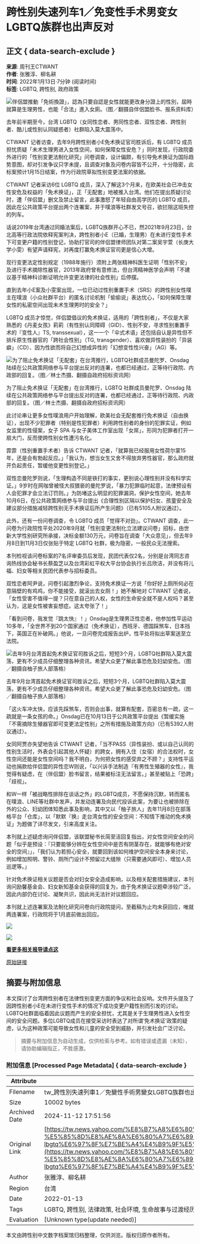 # 跨性别失速列车1／免变性手术男变女 LGBTQ族群也出声反对

## 正文 { data-search-exclude }


**来源**: 周刊王CTWANT  
**作者**: 张雅淳、柳名耕  
**时间**: 2022年1月13日·7分钟 (阅读时间)  
**标签**: LGBTQ, 跨性别, 政府政策

![伴侶盟推動「免術換證」，認為只要自認是女性就能更改身分證上的性別，屆時就算是生理男性，也能「合法」進入女廁。（图／翻摄自伴侶盟脸书、报系资料库）](https://s.yimg.com/ny/api/res/1.2/wGFFCO86T55e4xlRwNmR3Q--/YXBwaWQ9aGlnaGxhbmRlcjt3PTk2MDtoPTUwNjtjZj13ZWJw/https://media.zenfs.com/ko/ctwant_com_582/8e86bd9c0abc2241a0c4395e8a21c72d)

去年前半期至今，台湾 LGBTQ（女同性恋者、男同性恋者、双性恋者、跨性别者、酷儿或性别认同疑惑者）社群陷入莫大震荡中。

CTWANT 记者访查，去年9月跨性别者小E免术换证官司胜诉后，有 LGBTQ 成员担忧质疑「未术生理男进入女性空间，如何保障女性安危？」同时发现，行政院委外进行的「性别变更法制化研究」问卷调查，设计偏颇，有引导免术换证为国际趋势意图，却对引发争议只字未提，且调查对象及问卷内容皆不公开，十分隐密，此标案预计1月15日结案，作为行政院草拟性别变更法案的依据。

CTWANT 记者采访6位 LGBTQ 成员，深入了解这3个月来，在欧美社会已冲击女性安危及权益的「免术换证」，正「无配套」地被推入台湾。他们在提出质疑讨论时，遭「伴侣盟」删文及禁止留言，此事激怒了年轻自由高学历的 LGBTQ 成员，因此在公共政策平台提出两个连署案，并于噗浪等社群发文号召，欲拦阻这班失控的列车。

话说2019年台湾通过同婚法案后，LGBTQ族群开心不已，然2021年9月23日，台北高等行政法院依释宪案判决，跨性别者小E（已婚，生理男）在未进行变性手术下可变更户籍的性别登记，协助打官司的伴侣盟律师团队对第二案吴宇萱（长庚大学小雯）有望声请释宪，对再度打赢免术换证官司更是信心大增。

现行变更法定性别规定（1988年施行）须附上两张精神科医生证明「性别不安」及进行手术摘除性器官，2013年政府曾有意修法，但台湾精神医学会声明「不建议基于精神科诊断证明允许变更法律的社会性别」后停摆。

直到去年小E案及小雯案出现，一位已动过性别重置手术（SRS）的跨性别女性噗主在噗浪（小众社群平台）的匿名讨论机制「偷偷说」表达忧心，「如何保障生理女性的私密空间出现未术生理男时的安全？」

LGBTQ 成员才惊觉，伴侣盟倡议的免术换证，适用的「跨性别者」，不仅是大家熟悉的《丹麦女孩》莉莉（有性别认同障碍（GID）、性别不安，寻求性别重置手术的『变性人』TS, transsexual），这一一个「伞式术语」还包括自认是异性但不排斥原生性器官的「跨社会性别」（TG, transgender）、喜欢做异性装扮的「异装癖」（CD）、因为性欲而将自己幻想成异性的「幻想变性性兴奋」（AG）等。

![为了阻止免术换证「无配套」在台湾推行，LGBTQ社群成员曼陀罗、Onsdag陆续在公共政策网络参与平台提出反对的连署，也都已经通过，正等待行政院、内政部的回复。（图／林士杰摄、翻摄自政府招标资讯网）](https://s.yimg.com/ny/api/res/1.2/ESjFrno3Wut_rJPNEqg_wQ--/YXBwaWQ9aGlnaGxhbmRlcjt3PTk2MDtoPTUwNjtjZj13ZWJw/https://media.zenfs.com/ko/ctwant_com_582/d53ef21eb0e7ad11393c8ca0935bfc4f)

为了阻止免术换证「无配套」在台湾推行，LGBTQ 社群成员曼陀罗、Onsdag 陆续在公共政策网络参与平台提出反对的连署，也都已经通过，正等待行政院、内政部的回复。（图／林士杰摄、翻摄自政府招标资讯网）

此讨论串让更多女性噗浪用户开始理解，欧美社会无配套推行免术换证（自由换证），出现不少犯罪者（特别是性犯罪者）利用跨性别者的身份的犯罪实证，例如女监里的性侵案，女子 SPA 与女子美体工作室出现「女屌」，形同为犯罪者打开一扇大门，反而使跨性别女性遭污名化。

霏霏（性别重置手术者）告诉 CTWANT 记者，「就算我已经服用女性荷尔蒙15年，还是会有勃起反应。」「我认为，想当女生又舍不得放弃男性器官，那么政府就开负起责任，暂缓他变更性别登记。」

双性恋曼陀罗则说，「生理构造不同是铁打的事实，更别说心理性别并没有科学实证。」9岁时在网咖曾被怪大叔猥亵的曼陀罗说，「暴力犯罪临时起意，法律预设有人会犯罪才会立法订罚则。」为防堵这么明显的犯罪漏洞，保护女性空间，她去年10月6日，在公共政策网络参与平台提出《合理性别区隔以保护妇女、孩童安全及建议部分措施减轻跨性别无手术换证后所产生问题》（已有5105人附议通过）。

此外，还有一份问卷调查，令 LGBTQ 成员「觉得不对劲」。CTWANT 调查，此一问卷为行政院性平处2020年9月就「性别变更法制化立法建议问卷」招标，由世新大学性别研究所承接，决标金额130万元，问卷旨在调查「大众意见」，但去年9月8日到11月3日仅张贴于特定 LGBTQ 社群，极为隐密，一般民众无法搜索。

本刊检视该问卷标案的7名评审委员后发现，民团代表仅2名，分别是台湾同志咨询热线协会秘书长蔡盈芝以及台湾彩虹平权大平台协会执行长吕欣洁，并没有将儿福、妇女等相关民团代表参与招标委员。

双性恋者阿尹说，问卷引起激烈争论，支持免术换证一方说「你好好上厕所何必在意隔壁的有鸡鸡，你不能接受，就滚出去女厕！」她不解地对 CTWANT 记者说，「女性受害不值得一提？只在意自己的人权，女性的生命安全就不是人权吗？甚至认为，这是女性被害妄想症。这太夸张了！」

「看到问卷，我发觉『跳太快』！」Onsdag是生理男泛性恋者，他参加性平运动10多年，「全世界不到20个国家通过（免术换证），西班牙、德国踩煞车，日本挡下，英国正在补破网。」他说，一旦问卷完成报告出炉，性平处将拟出草案送至立法院。

![去年9月台湾首起免术换证官司胜诉之后，短短3个月，LGBTQ社群陷入莫大震荡，更有不少成员仔细整理各种资讯，希望大众更了解此事恐危及妇幼安危。（图／翻摄自柚子旅人部落格）](https://s.yimg.com/ny/api/res/1.2/Q2odFOXgOQ4u6xzfjMYG7g--/YXBwaWQ9aGlnaGxhbmRlcjt3PTk2MDtoPTgzMDtjZj13ZWJw/https://media.zenfs.com/ko/ctwant_com_582/330f9499dd1303b81b5375249d9f5ba5)

去年9月台湾首起免术换证官司胜诉之后，短短3个月，LGBTQ社群陷入莫大震荡，更有不少成员仔细整理各种资讯，希望大众更了解此事恐危及妇幼安危。（图／翻摄自柚子旅人部落格）

「这火车冲太快，应该先踩煞车，否则会出事，就算有配套，百密总有一疏，这一疏就是一条女孩的命。」Onsdag已在10月13日于公共政策平台提出《暂缓实施「不需摘除生殖器官即可变更法定性别」之所有措施及政策方向》（已有5392人附议通过）。

女同阿贾亦失望地告诉 CTWANT 记者，「当不PASS（异性装扮、或以自己认同的性别生活时，外表会引起其他人怀疑）的跨女，拥有入住（女宿）的合法权时，女性空间还能是女性空间吗？我不明白，为何把女性的感受弃之不顾？」支持性平运动也捐款给伴侣盟的异性恋W则说，「以兴诉手法制造『有男性生殖器的女性』，我觉得有疑虑，在（伴侣盟）脸书留言，结果被标注无法留言。」甚至被贴上「恐跨」「歧视」。

和W一样「被战略性排除在谈话之外」的LGBTQ成员，不愿保持沉默，转而匿名在噗浪、LINE等社群中发声，并发动连署及向民代投诉此案，为要让也被排除在外的公众、妇幼团体知悉此事及影响，其中又以「柚子旅人」去年11月8日在部落格平台「仓库」，以「默默『换』走台湾女性的安全空间：不知情下推动的免术换证」为题做了详尽发文，引来高度关注。

本刊就上述疑虑询问伴侣盟，该联盟秘书长简至洁回复指出，对女性空间安全的问题「似乎是预设：『只要能够分辨在女性空间中是否有阴茎存在，就能够有绝对安全的空间』」，「我们认为若担心安全，就要回到该如何维护空间安全本身来讨论，例如增加照明、警铃、厕所门设计不预留过大缝隙（只需要通风即可）、增加人员巡逻等。」

针对免术换证相关议题是否会对妇女安全造成影响，以及相关配套措施建议，本刊询问励馨基金会、妇女新知基金会获得的回复为，由于免术换证议题牵涉较广泛，因此内部仍在讨论、凝聚共识，因此尚无法针对议题回应。

本刊就上述连署案及法制化研究问卷向行政院提问，至截稿为止均未获回应，唯就两连署案，行政院将于1月底前做出回应。

![](https://s.yimg.com/ny/api/res/1.2/UT27ar_ntsuknv__ePpDnw--/YXBwaWQ9aGlnaGxhbmRlcjt3PTk2MDtoPTUwNjtjZj13ZWJw/https://media.zenfs.com/ko/ctwant_com_582/90619a19e9aed00192c9924bfb4839f3)

![](https://s.yimg.com/ny/api/res/1.2/VNYk8pCbveTROQAkwBFjKw--/YXBwaWQ9aGlnaGxhbmRlcjt3PTk2MDtoPTUwNjtjZj13ZWJw/https://media.zenfs.com/ko/ctwant_com_582/bb86d4df33f979d60a9a38415b0b73dd)

**[看更多相关报导请点这](https://www.ctwant.com/article/162275)**

[原始链接](https://www.ctwant.com/article/162266?utm_source=yahoo&utm_medium=rss&utm_campaign=162266)

## 摘要与附加信息

<!-- tcd_abstract -->
本文探讨了台湾跨性别者在法律性别变更方面的争议和社会反响。文件开头提及了因跨性别者小E在未进行变性手术的情况下成功变更户籍性别而引发的讨论。LGBTQ社群面临着因此议题而产生的安全担忧，尤其是关于生理男性进入女性空间的安全问题。多位LGBTQ成员在接受采访时表达了对所谓‘免术换证’政策的疑虑，认为这种政策可能导致女性和儿童的安全受到威胁，并引发社会广泛讨论。
<!-- tcd_abstract_end -->

> 摘要与附加信息为自动生成，仅供检索与参考。如有错误或遗漏（未知），请协助编辑指正，不胜感激。

### 附加信息 [Processed Page Metadata] { data-search-exclude }

| Attribute       | Value                                  |
|-----------------|----------------------------------------|
| Filename        | tw_跨性別失速列車1／免變性手術男變女LGBTQ族群也出聲反對.md                             |
| Size            | 10002 bytes                           |
| Archived Date   | 2024-11-12 17:51:56                             |
| Original Link   | [https://tw.news.yahoo.com/%E8%B7%A8%E6%80%A7%E5%88%A5%E5%A4%B1%E9%80%9F%E5%88%97%E8%BB%8A1-%E5%85%8D%E8%AE%8A%E6%80%A7%E6%89%8B%E8%A1%93%E7%94%B7%E8%AE%8A%E5%A5%B3-lbgtq%E6%97%8F%E7%BE%A4%E4%B9%9F%E5%87%BA%E8%81%B2%E5%8F%8D%E5%B0%8D-220000308.html](https://tw.news.yahoo.com/%E8%B7%A8%E6%80%A7%E5%88%A5%E5%A4%B1%E9%80%9F%E5%88%97%E8%BB%8A1-%E5%85%8D%E8%AE%8A%E6%80%A7%E6%89%8B%E8%A1%93%E7%94%B7%E8%AE%8A%E5%A5%B3-lbgtq%E6%97%8F%E7%BE%A4%E4%B9%9F%E5%87%BA%E8%81%B2%E5%8F%8D%E5%B0%8D-220000308.html)                       |
| Author          | 张雅淳、柳名耕                               |
| Region          | 台湾                               |
| Date            | 2022-01-13                                 |
| Tags            | LGBTQ, 跨性别, 法律政策, 社会环境, 生命故事与过渡经历                                 |
| Evaluation            | [Unknown type(update needed)]                                 |
<!-- tcd_table_end -->

本文由跨性别中文数字档案馆归档整理，仅供浏览。版权归原作者所有。
